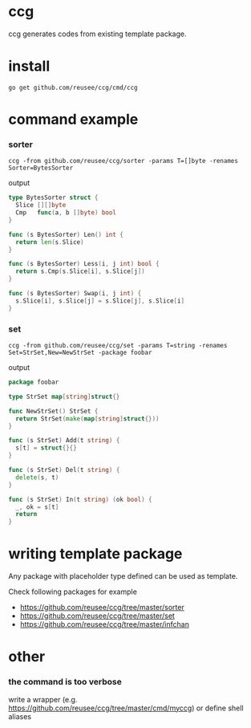# ccg
ccg generates codes from existing template package.

# install
```
go get github.com/reusee/ccg/cmd/ccg
```

# command example

### sorter
```
ccg -from github.com/reusee/ccg/sorter -params T=[]byte -renames Sorter=BytesSorter
```
output
```go
type BytesSorter struct {
  Slice [][]byte
  Cmp   func(a, b []byte) bool
}

func (s BytesSorter) Len() int {
  return len(s.Slice)
}

func (s BytesSorter) Less(i, j int) bool {
  return s.Cmp(s.Slice[i], s.Slice[j])
}

func (s BytesSorter) Swap(i, j int) {
  s.Slice[i], s.Slice[j] = s.Slice[j], s.Slice[i]
}
```

### set
```
ccg -from github.com/reusee/ccg/set -params T=string -renames Set=StrSet,New=NewStrSet -package foobar
```
output
```go
package foobar

type StrSet map[string]struct{}

func NewStrSet() StrSet {
  return StrSet(make(map[string]struct{}))
}

func (s StrSet) Add(t string) {
  s[t] = struct{}{}
}

func (s StrSet) Del(t string) {
  delete(s, t)
}

func (s StrSet) In(t string) (ok bool) {
  _, ok = s[t]
  return
}
```

# writing template package
Any package with placeholder type defined can be used as template.

Check following packages for example
* https://github.com/reusee/ccg/tree/master/sorter
* https://github.com/reusee/ccg/tree/master/set
* https://github.com/reusee/ccg/tree/master/infchan

# other

### the command is too verbose
write a wrapper (e.g. https://github.com/reusee/ccg/tree/master/cmd/myccg) or define shell aliases
